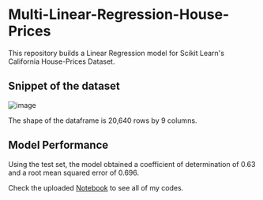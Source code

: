 # Multi-Linear-Regression-House-Prices
This repository builds a Linear Regression model for Scikit Learn's California House-Prices Dataset. 

## Snippet of the dataset
![image](https://github.com/marvin-rubia/Multi-Linear-Regression-House-Prices/assets/140475770/2fd1a2e2-61c2-4e32-95b1-5bb75aa84a20)

The shape of the dataframe is 20,640 rows by 9 columns. 

## Model Performance 
Using the test set, the model obtained a coefficient of determination of 0.63 and a root mean squared error of 0.696. 

Check the uploaded [Notebook](https://github.com/marvin-rubia/Multi-Linear-Regression-House-Prices/blob/main/Multiple_Linear_Regression_with_California_House_Prices_Dataset_.ipynb) to see all of my codes. 
